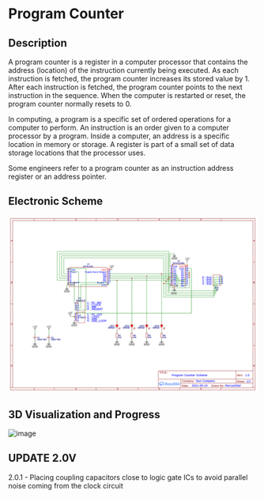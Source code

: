 Program Counter
===============================

Description 
-------

A program counter is a register in a computer processor that contains the address (location) of the instruction currently being executed. As each instruction is fetched, the program counter increases its stored value by 1. After each instruction is fetched, the program counter points to the next instruction in the sequence. When the computer is restarted or reset, the program counter normally resets to 0.

In computing, a program is a specific set of ordered operations for a computer to perform. An instruction is an order given to a computer processor by a program. Inside a computer, an address is a specific location in memory or storage. A register is part of a small set of data storage locations that the processor uses.

Some engineers refer to a program counter as an instruction address register or an address pointer.

Electronic Scheme
-------

![image](https://raw.githubusercontent.com/aragonxpd154/8-bit-computer/main/PROGRAM%20COUNTER/2.0V/Schematic_Program%20Counter%20-%201.0_2021-10-28.png)


3D Visualization and Progress
-------

![image](https://i.imgur.com/8I0DdfS.png)


UPDATE 2.0V
-------

2.0.1 - Placing coupling capacitors close to logic gate ICs to avoid parallel noise coming from the clock circuit

